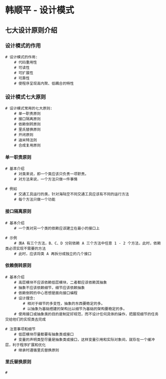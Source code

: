 # 韩顺平 - 设计模式

## 七大设计原则介绍

### 设计模式的作用

```shell
# 设计模式的作用:
	# 代码重用性
	# 可读性
	# 可扩展性
	# 可靠性
	# 使程序呈现高内聚、低耦合的特性
```

### 设计模式七大原则

```shell
# 设计模式常用的七大原则:
	# 单一职责原则
	# 接口隔离原则
	# 依赖倒转原则
	# 里氏替换原则
	# 开闭原则
	# 迪米特法则
	# 合成复用原则
```

#### 单一职责原则

```shell
# 基本介绍
	# 对类来说，即一个类应该只负责一项职责。
	# 对方法来说，一个方法只做一件事情
	
# 例如
	# 交通工具运行的类，针对海陆空不同交通工具应该有不同的运行方法
	# 每个方法只做一个功能
```

#### 接口隔离原则

```shell
# 基本介绍
	# 一个类对另一个类的依赖应该建立在最小的接口上
	
# 示例
	# 类A 有三个方法，B、C、D 分别依赖 A 三个方法中任意 1 - 2 个方法，此时，依赖类必须实现不需要的方法
	# 此时，应该将类 A 再拆分成独立的几个接口
```

#### 依赖倒转原则

```shell
# 基本介绍
	# 高层模块不应该依赖低层模块，二者都应该依赖其抽象
	# 抽象不应该依赖细节，细节应该依赖抽象
	# 依赖倒转的中心思想是面向接口编程
	# 设计理念: 
		# 相对于细节的多变性，抽象的东西要稳定的多。
		# 以抽象为基础搭建的架构比以细节为基础的架构要稳定的多。
	# 使用接口或抽象类的目的是制定好规范，而不设计任何具体的操作，把展现细节的任务交给他们的实现类去完成
	
# 注意事项和细节
	# 低层模块尽量都要有抽象类或接口
	# 变量的声明类型尽量是抽象类或接口，这样变量引用和实际对象间，就存在一个缓冲层，利于程序扩展和优化
	# 继承时遵循里氏替换原则
```

#### 里氏替换原则

```shell
# 
```

